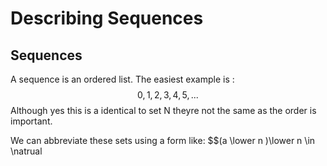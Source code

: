 # Describing Sequences
## Sequences
A sequence is an ordered list. 
The easiest example is :
$$0, 1, 2, 3, 4, 5, ...$$
Although yes this is a identical to set N theyre not the same as the order is important.

We can abbreviate these sets using a form like:
$$(a \lower n )\lower n \in \natrual

